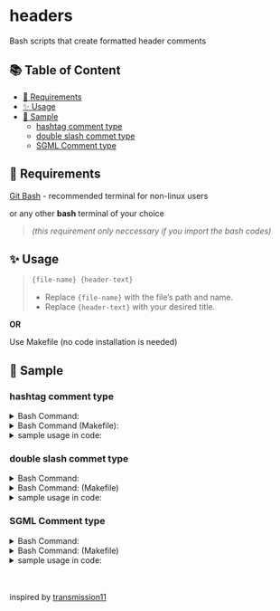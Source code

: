 # headers

Bash scripts that create formatted header comments

## 📚 Table of Content

<!-- vscode-markdown-toc -->
* [🎯 Requirements](#-requirements)
* [✨ Usage](#-usage)
* [📝 Sample](#-sample)
	* [hashtag comment type](#hashtag-comment-type)
	* [double slash commet type](#double-slash-commet-type)
	* [SGML Comment type](#sgml-comment-type)

<!-- vscode-markdown-toc-config
	numbering=true
	autoSave=true
	/vscode-markdown-toc-config -->
<!-- /vscode-markdown-toc -->

##  <a name='Requirements'></a>🎯 Requirements

[Git Bash](https://git-scm.com/downloads) - recommended terminal for non-linux users <br>

or any other **bash** terminal of your choice <br> 

> *(this requirement only neccessary if you import the bash codes)*

##  <a name='Usage'></a>✨ Usage

> ```bash
> {file-name} {header-text}
> ```
> - Replace `{file-name}` with the file’s path and name.
> - Replace `{header-text}` with your desired title.

**OR**

Use Makefile (no code installation is needed)

##  <a name='Sample'></a>📝 Sample

###  <a name='hashtagcommenttype'></a>hashtag comment type

<details>
<summary>Bash Command:</summary>

```bash
$ ./src/hashtag.sh My Header
# ################################################################ #
#                            My Header                             #
# ################################################################ #
```

</details>

<details>
<summary>Bash Command (Makefile):</summary>

```bash
$ make python My Header
# ################################################################ #
#                            My Header                             #
# ################################################################ #
```

</details>

<details>
<summary>sample usage in code:</summary>

```python
# ################################################################ #
#                             Addition                             #
# ################################################################ #

def addition(a, b):
    return a + b

# ################################################################ #
#                           Subtraction                            #
# ################################################################ #

def subtraction(a, b):
    return a - b

# ################################################################ #
#                          Function Call                           #
# ################################################################ #

print(subtraction(addition(2, 3), 2))
```

</details>

###  <a name='doubleslashcommettype'></a>double slash commet type


<details>
<summary>Bash Command:</summary>

```bash
$ ./src/double_slash.sh My Header
    /*//////////////////////////////////////////////////////////////
                               My Header
    //////////////////////////////////////////////////////////////*/
```

</details>

<details>
<summary>Bash Command: (Makefile)</summary>

```bash
$ make java My Header
    /*//////////////////////////////////////////////////////////////
                               My Header
    //////////////////////////////////////////////////////////////*/
```

</details>

<details>
<summary>sample usage in code:</summary>

```java
public class App {

    /*//////////////////////////////////////////////////////////////
                                  MAIN
    //////////////////////////////////////////////////////////////*/

    public static void main(String[] args) throws Exception {
        int compute = new App().sub(new App().add(2, 3), 2);
        System.out.println(compute);
    }

    /*//////////////////////////////////////////////////////////////
                                Addition
    //////////////////////////////////////////////////////////////*/    

    int add(int a, int b) {
        return a + b;
    }

    /*//////////////////////////////////////////////////////////////
                              Subtraction
    //////////////////////////////////////////////////////////////*/    

    int sub(int a, int b) {
        return a - b;
    }
}
```

</details>

###  <a name='SGMLCommenttype'></a>SGML Comment type

<details>
<summary>Bash Command:</summary>

```bash
$ ./src/SGML.sh My Header
<!------------------------------------------------------------------------------>
<!--                                 My Header                                -->
<!------------------------------------------------------------------------------>
```

</details>

<details>
<summary>Bash Command: (Makefile)</summary>

```bash
$ make html My Header
<!------------------------------------------------------------------------------>
<!--                                 My Header                                -->
<!------------------------------------------------------------------------------>
```

</details>

<details>
<summary>sample usage in code:</summary>

```html
<body>

    <!------------------------------------------------------------------------------>
    <!--                                   Header                                 -->
    <!------------------------------------------------------------------------------>    

    <h1>Lorem Ipsum</h1>

    <!------------------------------------------------------------------------------>
    <!--                                 Paragraph                                -->
    <!------------------------------------------------------------------------------>    

    <p style="align-self: center;">
        Lorem ipsum dolor sit amet, consectetur adipiscing elit, sed do eiusmod tempor 
        incididunt ut labore et dolore magna aliqua. Ut enim ad minim veniam, quis nostrud 
        exercitation ullamco laboris nisi ut aliquip ex ea commodo consequat. Duis aute irure 
        dolor in reprehenderit in voluptate velit esse cillum dolore eu fugiat nulla pariatur. 
        Excepteur sint occaecat cupidatat non proident, sunt in culpa qui officia deserunt 
        mollit anim id est laborum.
    </p>
    
</body>
```

</details>

<br>
<br>

inspired by [transmission11](https://github.com/transmissions11/headers)
